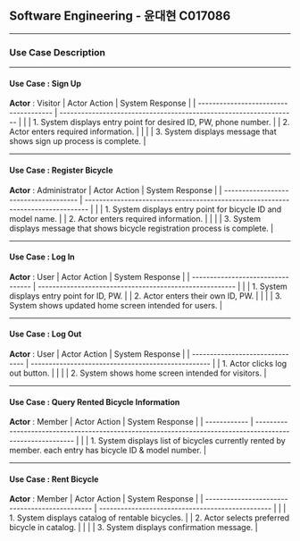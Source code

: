 ## Software Engineering - 윤대현 C017086
---
### Use Case Description
---
#### Use Case : Sign Up
**Actor** : Visitor
| Actor Action                          | System Response                                                    |
| ------------------------------------- | ------------------------------------------------------------------ |
|                                       | 1. System displays entry point for desired ID, PW, phone number.   |
| 2. Actor enters required information. |                                                                    |
|                                       | 3. System displays message that shows sign up process is complete. |

---
#### Use Case : Register Bicycle
**Actor** : Administrator
| Actor Action                          | System Response                                                                 |
| ------------------------------------- | ------------------------------------------------------------------------------- |
|                                       | 1. System displays entry point for bicycle ID and model name.                   |
| 2. Actor enters required information. |                                                                                 |
|                                       | 3. System displays message that shows bicycle registration process is complete. |

---
#### Use Case : Log In
**Actor** : User
| Actor Action                      | System Response                                         |
| --------------------------------- | ------------------------------------------------------- |
|                                   | 1. System displays entry point for ID, PW.              |
| 2. Actor enters their own ID, PW. |                                                         |
|                                   | 3. System shows updated home screen intended for users. |

---
#### Use Case : Log Out
**Actor** : User
| Actor Action                    | System Response                                    |
| ------------------------------- | -------------------------------------------------- |
| 1. Actor clicks log out button. |                                                    |
|                                 | 2. System shows home screen intended for visitors. |

---
#### Use Case : Query Rented Bicycle Information
**Actor** : Member
| Actor Action | System Response                                                                                           |
| ------------ | --------------------------------------------------------------------------------------------------------- |
|              | 1. System displays list of bicycles currently rented by member. each entry has bicycle ID & model number. |

---
#### Use Case : Rent Bicycle
**Actor** : Member
| Actor Action                                   | System Response                                  |
| ---------------------------------------------- | ------------------------------------------------ |
|                                                | 1. System displays catalog of rentable bicycles. |
| 2. Actor selects preferred bicycle in catalog. |                                                  |
|                                                | 3. System displays confirmation message.         |
